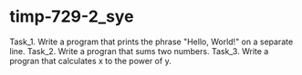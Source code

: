 # timp-729-2_sye
Task_1. Write a program that prints the phrase "Hello, World!" on a separate line.
Task_2. Write a progran that sums two numbers.
Task_3. Write a progran that calculates x to the power of y.
